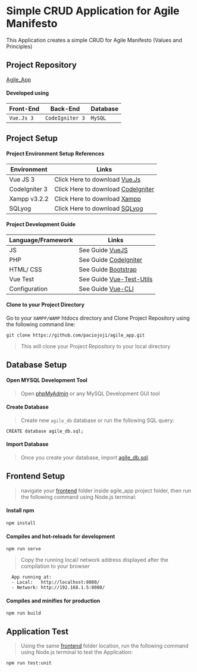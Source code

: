 # Simple CRUD Application for Agile Manifesto
This Application creates a simple CRUD for Agile Manifesto (Values and Principles)

## Project Repository
[Agile_App](https://github.com/paciojoji/agile_app.git)

#### Developed using
| Front-End | Back-End | Database |
| ------ | ------ | ------ |
| `Vue.Js 3` | `CodeIgniter 3` | `MySQL` |

## Project Setup
#### Project Environment Setup References
| Environment | Links |
| ------ | ------ |
| Vue JS 3 | Click Here to download [Vue.Js](https://v3.vuejs.org/) | 
| CodeIgniter 3 | Click Here to download [CodeIgniter](https://codeigniter.com/download) |
| Xampp v3.2.2 | Click Here to download [Xampp](https://www.apachefriends.org/download.html) |
| SQLyog | Click Here to download [SQLyog](https://webyog.com/product/sqlyog/) |

#### Project Development Guide
| Language/Framework | Links |
| ------ | ------ |
| JS | See Guide [VueJS](https://vuejs.org/v2/guide/) |
| PHP | See Guide [CodeIgniter](https://codeigniter.com/userguide3/index.html) |
| HTML/ CSS | See Guide [Bootstrap](https://bootstrap-vue.org/docs) |
| Vue Test | See Guide [Vue-Test-Utils](https://vue-test-utils.vuejs.org/) |
| Configuration | See Guide [Vue-CLI](https://cli.vuejs.org/config/#global-cli-config) |

#### Clone to your Project Directory
Go to your `XAMPP/WAMP` htdocs directory and Clone Project Repository using the following command line:
```
git clone https://github.com/paciojoji/agile_app.git
```
>This will clone your Project Repository to your local directory

## Database Setup
#### Open MYSQL Development Tool
>Open [phpMyAdmin](http://localhost/phpmyadmin/) or any MySQL Development GUI tool
#### Create Database
>Create new `agile_db` database or run the following SQL query:
```
CREATE database agile_db.sql;
```
#### Import Database
>Once you create your database, import [agile_db.sql](https://github.com/paciojoji/agile_app/blob/main/backend/agile_db.sql).

## Frontend Setup
> navigate your [frontend](https://github.com/paciojoji/agile_app/tree/main/frontend) folder inside agile_app project folder, then run the following command using Node.js terminal:
#### Install npm
```
npm install
```

#### Compiles and hot-reloads for development
```
npm run serve
```
> Copy the running local/ network address displayed after the compilation to your browser
```
  App running at:
  - Local:   http://localhost:8080/
  - Network: http://192.168.1.5:8080/
```
#### Compiles and minifies for production
```
npm run build
```

## Application Test
> Using the same [frontend](https://github.com/paciojoji/agile_app/tree/main/frontend) folder location, run the following command using Node.js terminal to test the Application:
```
npm run test:unit
```
